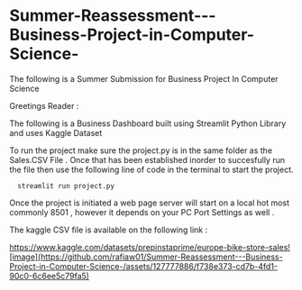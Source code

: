 # Summer-Reassessment---Business-Project-in-Computer-Science-
The following is a Summer Submission for Business Project In Computer Science 



Greetings Reader :  


The following is a Business Dashboard built using Streamlit Python Library and  uses Kaggle Dataset 

To run the project make sure the project.py is in the same folder as the Sales.CSV File . 
Once that has been established inorder to succesfully run the file then use the following line of code in the terminal to start the project. 

      streamlit run project.py


Once the project is initiated a web page server will start on a local hot most commonly 8501 , however it depends on your PC Port Settings as well .

The kaggle CSV file is available on the following link :

https://www.kaggle.com/datasets/prepinstaprime/europe-bike-store-sales![image](https://github.com/rafiaw01/Summer-Reassessment---Business-Project-in-Computer-Science-/assets/127777886/f738e373-cd7b-4fd1-90c0-6c6ee5c79fa5)


